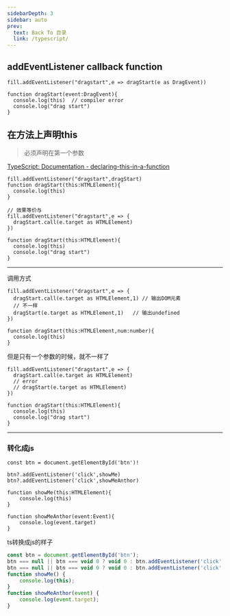 ```yaml
---
sidebarDepth: 3
sidebar: auto
prev:
  text: Back To 目录
  link: /typescript/
---
```




## addEventListener callback function

```tsx
fill.addEventListener("dragstart",e => dragStart(e as DragEvent))

function dragStart(event:DragEvent){
  console.log(this)  // compiler error
  console.log("drag start")
}
```



## 在方法上声明this

> 必须声明在第一个参数

[TypeScript: Documentation - declaring-this-in-a-function](https://www.typescriptlang.org/docs/handbook/2/functions.html?#declaring-this-in-a-function)

```tsx
fill.addEventListener("dragstart",dragStart)
function dragStart(this:HTMLElement){
  console.log(this)
}

// 效果等价与
fill.addEventListener("dragstart",e => {
  dragStart.call(e.target as HTMLElement)
})

function dragStart(this:HTMLElement){
  console.log(this)
  console.log("drag start")
}
```

-----------

调用方式

```tsx
fill.addEventListener("dragstart",e => {
  dragStart.call(e.target as HTMLElement,1) // 输出DOM元素
  // 不一样  
  dragStart(e.target as HTMLElement,1)   // 输出undefined
})

function dragStart(this:HTMLElement,num:number){
  console.log(this)
}
```

但是只有一个参数的时候，就不一样了

```tsx
fill.addEventListener("dragstart",e => {
  dragStart.call(e.target as HTMLElement)
  // error
  // dragStart(e.target as HTMLElement)
})

function dragStart(this:HTMLElement){
  console.log(this)
  console.log("drag start")
}
```

----------------

### 转化成js

```
const btn = document.getElementById('btn')!

btn?.addEventListener('click',showMe)
btn?.addEventListener('click',showMeAnthor)

function showMe(this:HTMLElement){
    console.log(this)
}

function showMeAnthor(event:Event){
    console.log(event.target)
}
```

ts转换成js的样子

```js
const btn = document.getElementById('btn');
btn === null || btn === void 0 ? void 0 : btn.addEventListener('click', showMe);
btn === null || btn === void 0 ? void 0 : btn.addEventListener('click', showMeAnthor);
function showMe() {
    console.log(this);
}
function showMeAnthor(event) {
    console.log(event.target);
}
```

